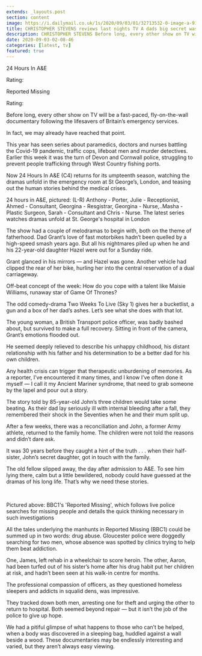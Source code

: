 ```yaml
---
extends: _layouts.post
section: content
image: https://i.dailymail.co.uk/1s/2020/09/03/01/32713532-0-image-a-91_1599094034263.jpg 
title: CHRISTOPHER STEVENS reviews last nights TV A dads big secret was revealed... 
description: CHRISTOPHER STEVENS Before long, every other show on TV will be a fast-paced, fly-on-the-wall documentary following the lifesavers of Britains emergency services. 
date: 2020-09-03-02-08-46 
categories: [latest, tv] 
featured: true 
--- 
```

24 Hours In A&E  

Rating: 

Reported Missing

Rating: 

Before long, every other show on TV will be a fast-paced, fly-on-the-wall documentary following the lifesavers of Britain’s emergency services.

In fact, we may already have reached that point.

This year has seen series about paramedics, doctors and nurses battling the Covid-19 pandemic, traffic cops, lifeboat men and murder detectives. Earlier this week it was the turn of Devon and Cornwall police, struggling to prevent people trafficking through West Country fishing ports.

Now 24 Hours In A&E (C4) returns for its umpteenth season, watching the dramas unfold in the emergency room at St George’s, London, and teasing out the human stories behind the medical crises.

24 hours in A&E, pictured: (L-R) Anthony - Porter, Julie - Receptionist, Ahmed - Consultant, Georgina - Resgistrar, Georgina - Nurse,..Masha - Plastic Surgeon, Sarah - Consultant and Chris - Nurse. The latest series watches dramas unfold at St. George's hospital in London

The show had a couple of melodramas to begin with, both on the theme of fatherhood. Dad Grant’s love of fast motorbikes hadn’t been quelled by a high-speed smash years ago. But all his nightmares piled up when he and his 22-year-old daughter Hazel were out for a Sunday ride.

Grant glanced in his mirrors — and Hazel was gone. Another vehicle had clipped the rear of her bike, hurling her into the central reservation of a dual carriageway.

Off-beat concept of the week: How do you cope with a talent like Maisie Williams, runaway star of Game Of Thrones? 

The odd comedy-drama Two Weeks To Live (Sky 1) gives her a bucketlist, a gun and a box of her dad’s ashes. Let’s see what she does with that lot.

The young woman, a British Transport police officer, was badly bashed about, but survived to make a full recovery. Sitting in front of the camera, Grant’s emotions flooded out. 

He seemed deeply relieved to describe his unhappy childhood, his distant relationship with his father and his determination to be a better dad for his own children.

Any health crisis can trigger that therapeutic unburdening of memories. As a reporter, I’ve encountered it many times, and I know I’ve often done it myself — I call it my Ancient Mariner syndrome, that need to grab someone by the lapel and pour out a story.

The story told by 85-year-old John’s three children would take some beating. As their dad lay seriously ill with internal bleeding after a fall, they remembered their shock in the Seventies when he and their mum split up.

After a few weeks, there was a reconciliation and John, a former Army athlete, returned to the family home. The children were not told the reasons and didn’t dare ask.

It was 30 years before they caught a hint of the truth . . . when their half-sister, John’s secret daughter, got in touch with the family.

The old fellow slipped away, the day after admission to A&E. To see him lying there, calm but a little bewildered, nobody could have guessed at the dramas of his long life. That’s why we need these stories.

 

Pictured above: BBC1's 'Reported Missing', which follows live police searches for missing people and details the quick thinking necessary in such investigations

All the tales underlying the manhunts in Reported Missing (BBC1) could be summed up in two words: drug abuse. Gloucester police were doggedly searching for two men, whose absence was spotted by clinics trying to help them beat addiction.

One, James, left rehab in a wheelchair to score heroin. The other, Aaron, had been turfed out of his sister’s home after his drug habit put her children at risk, and hadn’t been seen at his walk-in centre for months.

The professional compassion of officers, as they questioned homeless sleepers and addicts in squalid dens, was impressive.

They tracked down both men, arresting one for theft and urging the other to return to hospital. Both seemed beyond repair — but it isn’t the job of the police to give up hope.

We had a pitiful glimpse of what happens to those who can’t be helped, when a body was discovered in a sleeping bag, huddled against a wall beside a wood. These documentaries may be endlessly interesting and varied, but they aren’t always easy viewing. 

